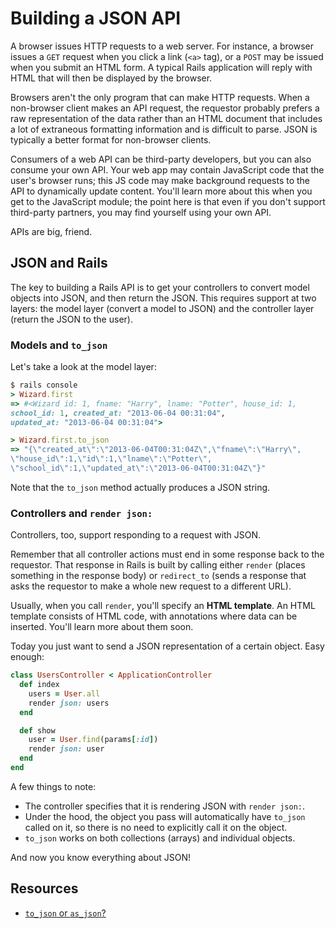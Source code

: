 # Building a JSON API

A browser issues HTTP requests to a web server. For instance, a
browser issues a `GET` request when you click a link (`<a>` tag), or a
`POST` may be issued when you submit an HTML form. A typical Rails
application will reply with HTML that will then be displayed by the
browser.

Browsers aren't the only program that can make HTTP requests. When a
non-browser client makes an API request, the requestor probably
prefers a raw representation of the data rather than an HTML document
that includes a lot of extraneous formatting information and is
difficult to parse. JSON is typically a better format for non-browser
clients.

Consumers of a web API can be third-party developers, but you can also consume
your own API. Your web app may contain JavaScript code that the user's browser
runs; this JS code may make background requests to the API to dynamically update
content. You'll learn more about this when you get to the JavaScript module; the
point here is that even if you don't support third-party partners, you may find
yourself using your own API.

APIs are big, friend.

## JSON and Rails

The key to building a Rails API is to get your controllers to convert model
objects into JSON, and then return the JSON. This requires support at two
layers: the model layer (convert a model to JSON) and the controller layer
(return the JSON to the user).

### Models and `to_json`

Let's take a look at the model layer:

```ruby
$ rails console
> Wizard.first
=> #<Wizard id: 1, fname: "Harry", lname: "Potter", house_id: 1,
school_id: 1, created_at: "2013-06-04 00:31:04",
updated_at: "2013-06-04 00:31:04">

> Wizard.first.to_json
=> "{\"created_at\":\"2013-06-04T00:31:04Z\",\"fname\":\"Harry\",
\"house_id\":1,\"id\":1,\"lname\":\"Potter\",
\"school_id\":1,\"updated_at\":\"2013-06-04T00:31:04Z\"}"
```

Note that the `to_json` method actually produces a JSON string.

### Controllers and `render json:`

Controllers, too, support responding to a request with JSON.

Remember that all controller actions must end in some response back to the
requestor. That response in Rails is built by calling either `render` (places
something in the response body) or `redirect_to` (sends a response that asks the
requestor to make a whole new request to a different URL).

Usually, when you call `render`, you'll specify an **HTML template**. An HTML
template consists of HTML code, with annotations where data can be inserted.
You'll learn more about them soon.

Today you just want to send a JSON representation of a certain object. Easy
enough:

```ruby
class UsersController < ApplicationController
  def index
    users = User.all
    render json: users
  end

  def show
    user = User.find(params[:id])
    render json: user
  end
end
```

A few things to note:

* The controller specifies that it is rendering JSON with `render json:`.
* Under the hood, the object you pass will automatically have `to_json` called
  on it, so there is no need to explicitly call it on the object.
* `to_json` works on both collections (arrays) and individual objects.

And now you know everything about JSON!

## Resources

* [`to_json` or `as_json`?][to-json-as-json]

[to-json-as-json]: http://jonathanjulian.com/2010/04/rails-to_json-or-as_json
